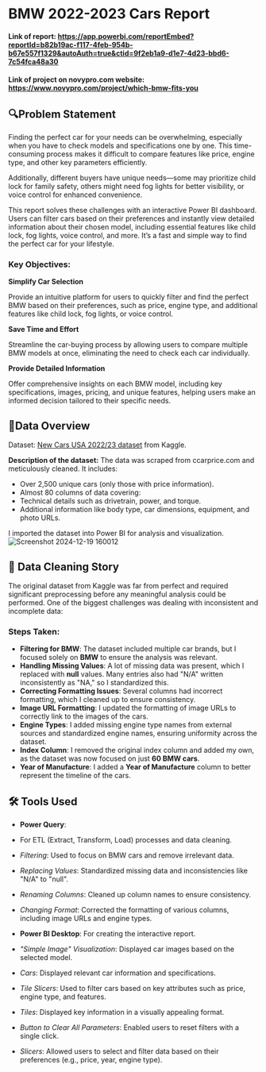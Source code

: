 # BMW 2022-2023 Cars Report 

#### Link of report: https://app.powerbi.com/reportEmbed?reportId=b82b19ac-f117-4feb-954b-b67e557f1329&autoAuth=true&ctid=9f2eb1a9-d1e7-4d23-bbd6-7c54fca48a30
#### Link of project on novypro.com website: https://www.novypro.com/project/which-bmw-fits-you

## 🔍Problem Statement

Finding the perfect car for your needs can be overwhelming, especially when you have to check models and specifications one by one. This time-consuming process makes it difficult to compare features like price, engine type, and other key parameters efficiently.

Additionally, different buyers have unique needs—some may prioritize child lock for family safety, others might need fog lights for better visibility, or voice control for enhanced convenience.

This report solves these challenges with an interactive Power BI dashboard. Users can filter cars based on their preferences and instantly view detailed information about their chosen model, including essential features like child lock, fog lights, voice control, and more. It’s a fast and simple way to find the perfect car for your lifestyle. 


### Key Objectives:
**Simplify Car Selection**

Provide an intuitive platform for users to quickly filter and find the perfect BMW based on their preferences, such as price, engine type, and additional features like child lock, fog lights, or voice control.

**Save Time and Effort**

Streamline the car-buying process by allowing users to compare multiple BMW models at once, eliminating the need to check each car individually.

**Provide Detailed Information**

Offer comprehensive insights on each BMW model, including key specifications, images, pricing, and unique features, helping users make an informed decision tailored to their specific needs.


## 📅Data Overview
Dataset: [New Cars USA 2022/23 dataset](https://www.kaggle.com/datasets/tymekurban/new-cars-usa-202223-dataset?resource=download) from Kaggle.

**Description of the dataset:**
The data was scraped from ccarprice.com and meticulously cleaned. 
It includes:
- Over 2,500 unique cars (only those with price information).
- Almost 80 columns of data covering:
- Technical details such as drivetrain, power, and torque.
- Additional information like body type, car dimensions, equipment, and photo URLs.

I imported the dataset into Power BI for analysis and visualization.
![Screenshot 2024-12-19 160012](https://github.com/user-attachments/assets/0956560b-9619-4709-afdb-c5a721ffc550)

## 🧹 Data Cleaning Story  

The original dataset from Kaggle was far from perfect and required significant preprocessing before any meaningful analysis could be performed. One of the biggest challenges was dealing with inconsistent and incomplete data:

### Steps Taken:
- **Filtering for BMW**: The dataset included multiple car brands, but I focused solely on **BMW** to ensure the analysis was relevant.  
- **Handling Missing Values**: A lot of missing data was present, which I replaced with **null** values. Many entries also had "N/A" written inconsistently as "NA," so I standardized this.  
- **Correcting Formatting Issues**: Several columns had incorrect formatting, which I cleaned up to ensure consistency.  
- **Image URL Formatting**: I updated the formatting of image URLs to correctly link to the images of the cars.  
- **Engine Types**: I added missing engine type names from external sources and standardized engine names, ensuring uniformity across the dataset.  
- **Index Column**: I removed the original index column and added my own, as the dataset was now focused on just **60 BMW cars**.  
- **Year of Manufacture**: I added a **Year of Manufacture** column to better represent the timeline of the cars.

## 🛠️ Tools Used  
- **Power Query**: 
- For ETL (Extract, Transform, Load) processes and data cleaning.  
 - *Filtering*: Used to focus on BMW cars and remove irrelevant data.  
 - *Replacing Values*: Standardized missing data and inconsistencies like "N/A" to "null".  
 - *Renaming Columns*: Cleaned up column names to ensure consistency.
 - *Changing Format*: Corrected the formatting of various columns, including image URLs and engine types.

- **Power BI Desktop**: 
For creating the interactive report.
- *"Simple Image" Visualization*: Displayed car images based on the selected model.  
- *Cars*: Displayed relevant car information and specifications.  
- *Tile Slicers*: Used to filter cars based on key attributes such as price, engine type, and features.  
- *Tiles*: Displayed key information in a visually appealing format.  
- *Button to Clear All Parameters*: Enabled users to reset filters with a single click.  
- *Slicers*: Allowed users to select and filter data based on their preferences (e.g., price, year, engine type).


